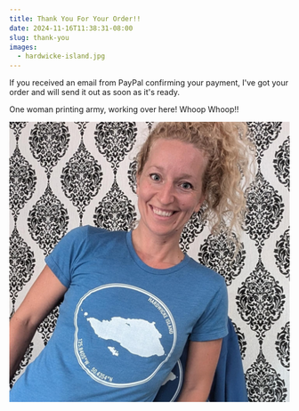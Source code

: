 ```yaml
---
title: Thank You For Your Order!!
date: 2024-11-16T11:38:31-08:00
slug: thank-you
images: 
  - hardwicke-island.jpg
---
```


If you received an email from PayPal confirming your payment, I've got your order and will send it out as soon as it's ready.

One woman printing army, working over here!  Whoop Whoop!!

<!--more-->

![Heather!](hardwicke-island.jpg)